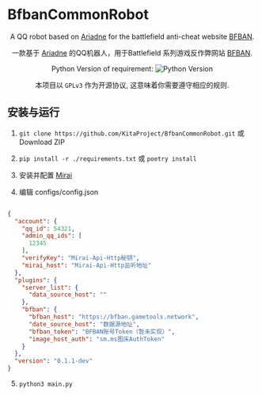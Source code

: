 # BfbanCommonRobot


<div align="center">

A QQ robot based on [Ariadne](https://github.com/GraiaProject/Ariadne) for the battlefield anti-cheat website [BFBAN](https://bfban.gametools.network).

一款基于 [Ariadne](https://github.com/GraiaProject/Ariadne) 的QQ机器人，用于Battlefield 系列游戏反作弊网站 [BFBAN](https://bfban.gametools.network).

Python Version of requirement:
![Python Version](https://img.shields.io/badge/python-v3.11-blue) 

本项目以 `GPLv3` 作为开源协议, 这意味着你需要遵守相应的规则.

</div>



## 安装与运行

1. `git clone https://github.com/KitaProject/BfbanCommonRobot.git` 或 Download ZIP

2. `pip install -r ./requirements.txt` 或 `poetry install`

3. 安装并配置 [Mirai](https://github.com/project-mirai/mirai-api-http) 

4. 编辑 configs/config.json
```json

{
  "account": {
    "qq_id": 54321,
    "admin_qq_ids": [
      12345
    ],
    "verifyKey": "Mirai-Api-Http秘钥",
    "mirai_host": "Mirai-Api-Http监听地址"
  },
  "plugins": {
    "server_list": {
      "data_source_host": ""
    },
    "bfban": {
      "bfban_host": "https://bfban.gametools.network",
      "date_source_host": "数据源地址",
      "bfban_token": "BFBAN账号Token（暂未实现）",
      "image_host_auth": "sm.ms图床AuthToken"
    }
  },
  "version": "0.1.1-dev"
}
```

5. `python3 main.py`
